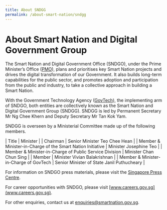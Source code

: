```yaml
---
title: About SNDGG
permalink: /about-smart-nation/sndgg
---
```



# About Smart Nation and Digital Government Group


The Smart Nation and Digital Government Office (SNDGO), under the Prime Minister’s Office (<a href="https://www.pmo.gov.sg/" target="_blank">PMO</a>), plans and prioritises key Smart Nation projects and drives the digital transformation of our Government. It also builds long-term capabilities for the public sector, and promotes adoption and participation from the public and industry, to take a collective approach in building a Smart Nation.  
  
With the Government Technology Agency (<a href="https://www.tech.gov.sg/" target="_blank">GovTech</a>), the implementing arm of SNDGO, both entities are collectively known as the Smart Nation and Digital Government Group (SNDGG). SNDGG is led by Permanent Secretary Mr Ng Chee Khern and Deputy Secretary Mr Tan Kok Yam.  
  
SNDGG is overseen by a Ministerial Committee made up of the following members.

| Title | Minister |
| Chairman | Senior Minister Teo Chee Hean |
| Member & Minister-in-Charge of the Smart Nation Initiative | Minister Josephine Teo |
| Member & Minister-in-Charge of Public Service Division | Minister Chan Chun Sing |
| Member | Minister Vivian Balakrishnan |
| Member & Minister-in-Charge of GovTech | Senior Minister of State Janil Puthucheary |

For information on SNDGO press materials, please visit the [Singapore Press Centre](https://www.sgpc.gov.sg).

For career opportunities with SNDGO, please visit [www.careers.gov.sg](www.careers.gov.sg). 

For other enquiries, contact us at enquiries@smartnation.gov.sg.